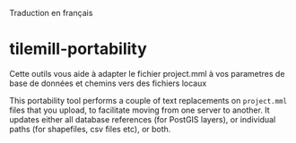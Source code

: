 Traduction en français

tilemill-portability
====================

Cette outils vous aide à adapter le fichier project.mml à vos parametres de base de données et chemins vers des fichiers locaux



This portability tool performs a couple of text replacements on `project.mml` files that you upload, 
to facilitate moving from one server to another. It updates either all database references (for PostGIS
layers), or individual paths (for shapefiles, csv files etc), or both.
